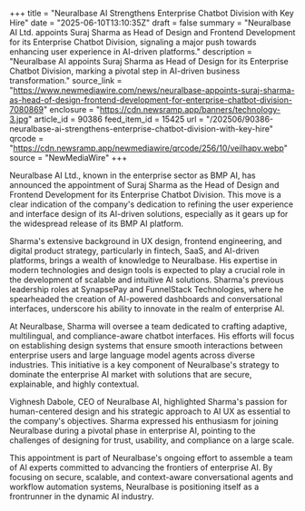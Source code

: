 +++
title = "Neuralbase AI Strengthens Enterprise Chatbot Division with Key Hire"
date = "2025-06-10T13:10:35Z"
draft = false
summary = "Neuralbase AI Ltd. appoints Suraj Sharma as Head of Design and Frontend Development for its Enterprise Chatbot Division, signaling a major push towards enhancing user experience in AI-driven platforms."
description = "Neuralbase AI appoints Suraj Sharma as Head of Design for its Enterprise Chatbot Division, marking a pivotal step in AI-driven business transformation."
source_link = "https://www.newmediawire.com/news/neuralbase-appoints-suraj-sharma-as-head-of-design-frontend-development-for-enterprise-chatbot-division-7080869"
enclosure = "https://cdn.newsramp.app/banners/technology-3.jpg"
article_id = 90386
feed_item_id = 15425
url = "/202506/90386-neuralbase-ai-strengthens-enterprise-chatbot-division-with-key-hire"
qrcode = "https://cdn.newsramp.app/newmediawire/qrcode/256/10/veilhapv.webp"
source = "NewMediaWire"
+++

<p>Neuralbase AI Ltd., known in the enterprise sector as BMP AI, has announced the appointment of Suraj Sharma as the Head of Design and Frontend Development for its Enterprise Chatbot Division. This move is a clear indication of the company's dedication to refining the user experience and interface design of its AI-driven solutions, especially as it gears up for the widespread release of its BMP AI platform.</p><p>Sharma's extensive background in UX design, frontend engineering, and digital product strategy, particularly in fintech, SaaS, and AI-driven platforms, brings a wealth of knowledge to Neuralbase. His expertise in modern technologies and design tools is expected to play a crucial role in the development of scalable and intuitive AI solutions. Sharma's previous leadership roles at SynapsePay and FunnelStack Technologies, where he spearheaded the creation of AI-powered dashboards and conversational interfaces, underscore his ability to innovate in the realm of enterprise AI.</p><p>At Neuralbase, Sharma will oversee a team dedicated to crafting adaptive, multilingual, and compliance-aware chatbot interfaces. His efforts will focus on establishing design systems that ensure smooth interactions between enterprise users and large language model agents across diverse industries. This initiative is a key component of Neuralbase's strategy to dominate the enterprise AI market with solutions that are secure, explainable, and highly contextual.</p><p>Vighnesh Dabole, CEO of Neuralbase AI, highlighted Sharma's passion for human-centered design and his strategic approach to AI UX as essential to the company's objectives. Sharma expressed his enthusiasm for joining Neuralbase during a pivotal phase in enterprise AI, pointing to the challenges of designing for trust, usability, and compliance on a large scale.</p><p>This appointment is part of Neuralbase's ongoing effort to assemble a team of AI experts committed to advancing the frontiers of enterprise AI. By focusing on secure, scalable, and context-aware conversational agents and workflow automation systems, Neuralbase is positioning itself as a frontrunner in the dynamic AI industry.</p>
